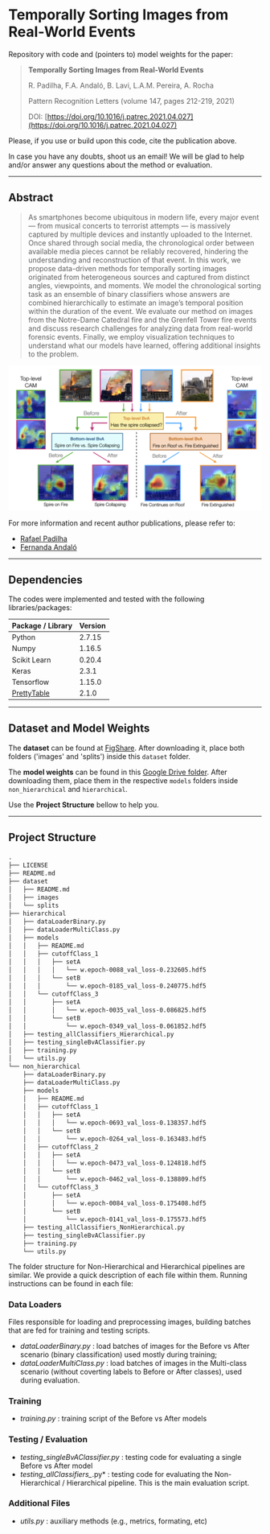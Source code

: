 # Temporally Sorting Images from Real-World Events
Repository with code and (pointers to) model weights for the paper: 


>**Temporally Sorting Images from Real-World Events** 
>
>R. Padilha, F.A. Andaló, B. Lavi, L.A.M. Pereira, A. Rocha 
>
>Pattern Recognition Letters (volume 147, pages 212-219, 2021)
>
>DOI: [https://doi.org/10.1016/j.patrec.2021.04.027](https://doi.org/10.1016/j.patrec.2021.04.027)

Please, if you use or build upon this code, cite the publication above. 

In case you have any doubts, shoot us an email! We will be glad to help and/or answer any questions about the method or evaluation. 

---------

## Abstract
> As smartphones become ubiquitous in modern life, every major event — from musical concerts to terrorist attempts — is massively captured by multiple devices and instantly uploaded to the Internet. Once shared through social media, the chronological order between available media pieces cannot be reliably recovered, hindering the understanding and reconstruction of that event. In this work, we propose data-driven methods for temporally sorting images originated from heterogeneous sources and captured from distinct angles, viewpoints, and moments. We model the chronological sorting task as an ensemble of binary classifiers whose answers are combined hierarchically to estimate an image’s temporal position within the duration of the event. We evaluate our method on images from the Notre-Dame Catedral fire and the Grenfell Tower fire events and discuss research challenges for analyzing data from real-world forensic events. Finally, we employ visualization techniques to understand what our models have learned, offering additional insights to the problem.


![alt text](https://github.com/rafaspadilha/temporal-sorting-event/blob/main/featured.png)



For more information and recent author publications, please refer to:
- [Rafael Padilha](https://rafaspadilha.github.io)
- [Fernanda Andaló](http://fernanda.andalo.net.br)


---------

## Dependencies

The codes were implemented and tested with the following libraries/packages:

| Package / Library        | Version           | 
| ------------- |-------------| 
| Python | 2.7.15 | 
| Numpy | 1.16.5 | 
| Scikit Learn | 0.20.4 | 
| Keras | 2.3.1 | 
| Tensorflow | 1.15.0 | 
| [PrettyTable](https://pypi.org/project/prettytable/) | 2.1.0 | 



---------

## Dataset and Model Weights

The **dataset** can be found at [FigShare](https://doi.org/10.6084/m9.figshare.11787333.v2). After downloading it, place both folders ('images' and 'splits') inside this `dataset` folder. 

The **model weights** can be found in this [Google Drive folder](https://drive.google.com/drive/folders/1bjwPE7j0KHRkJlKKUBY4Jx4gFP42-lds?usp=sharing ). After downloading them, place them in the respective `models` folders inside `non_hierarchical` and `hierarchical`. 

Use the **Project Structure** bellow to help you. 

---------

## Project Structure

```
.
├── LICENSE
├── README.md
├── dataset
│   ├── README.md
│   ├── images
│   └── splits
├── hierarchical
│   ├── dataLoaderBinary.py
│   ├── dataLoaderMultiClass.py
│   ├── models
│   │   ├── README.md
│   │   ├── cutoffClass_1
│   │   │   ├── setA
│   │   │   │   └── w.epoch-0088_val_loss-0.232605.hdf5
│   │   │   └── setB
│   │   │       └── w.epoch-0185_val_loss-0.240775.hdf5
│   │   └── cutoffClass_3
│   │       ├── setA
│   │       │   └── w.epoch-0035_val_loss-0.086825.hdf5
│   │       └── setB
│   │           └── w.epoch-0349_val_loss-0.061852.hdf5
│   ├── testing_allClassifiers_Hierarchical.py
│   ├── testing_singleBvAClassifier.py
│   ├── training.py
│   └── utils.py
└── non_hierarchical
    ├── dataLoaderBinary.py
    ├── dataLoaderMultiClass.py
    ├── models
    │   ├── README.md
    │   ├── cutoffClass_1
    │   │   ├── setA
    │   │   │   └── w.epoch-0693_val_loss-0.138357.hdf5
    │   │   └── setB
    │   │       └── w.epoch-0264_val_loss-0.163483.hdf5
    │   ├── cutoffClass_2
    │   │   ├── setA
    │   │   │   └── w.epoch-0473_val_loss-0.124818.hdf5
    │   │   └── setB
    │   │       └── w.epoch-0462_val_loss-0.138809.hdf5
    │   └── cutoffClass_3
    │       ├── setA
    │       │   └── w.epoch-0084_val_loss-0.175408.hdf5
    │       └── setB
    │           └── w.epoch-0141_val_loss-0.175573.hdf5
    ├── testing_allClassifiers_NonHierarchical.py
    ├── testing_singleBvAClassifier.py
    ├── training.py
    └── utils.py
```

The folder structure for Non-Hierarchical and Hierarchical pipelines are similar. We provide a quick description of each file within them. Running instructions can be found in each file:

### Data Loaders
Files responsible for loading and preprocessing images, building batches that are fed for training and testing scripts.
- *dataLoaderBinary.py* : load batches of images for the Before vs After scenario (binary classification) used mostly during training;
- *dataLoaderMultiClass.py* : load batches of images in the Multi-class scenario (without coverting labels to Before or After classes), used during evaluation.

### Training
- *training.py* : training script of the Before vs After models

### Testing / Evaluation
- *testing_singleBvAClassifier.py* : testing code for evaluating a single Before vs After model
- *testing_allClassifiers_*.py* : testing code for evaluating the Non-Hierarchical / Hierarchical pipeline. This is the main evaluation script. 

### Additional Files
- *utils.py* : auxiliary methods (e.g., metrics, formating, etc)


